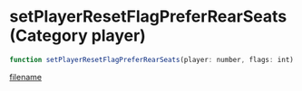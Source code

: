 # setPlayerResetFlagPreferRearSeats (Category player)

```js
function setPlayerResetFlagPreferRearSeats(player: number, flags: int): void
```

[filename](setPlayerResetFlagPreferRearSeats_m.md ':include')